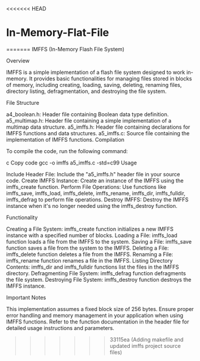 <<<<<<< HEAD
# In-Memory-Flat-File
=======
IMFFS (In-Memory Flash File System)

Overview

IMFFS is a simple implementation of a flash file system designed to work in-memory. It provides basic functionalities for managing files stored in blocks of memory, including creating, loading, saving, deleting, renaming files, directory listing, defragmentation, and destroying the file system.

File Structure

a4_boolean.h: Header file containing Boolean data type definition.
a5_multimap.h: Header file containing a simple implementation of a multimap data structure.
a5_imffs.h: Header file containing declarations for IMFFS functions and data structures.
a5_imffs.c: Source file containing the implementation of IMFFS functions.
Compilation

To compile the code, run the following command:

c
Copy code
gcc -o imffs a5_imffs.c -std=c99
Usage

Include Header File: Include the "a5_imffs.h" header file in your source code.
Create IMFFS Instance: Create an instance of the IMFFS using the imffs_create function.
Perform File Operations: Use functions like imffs_save, imffs_load, imffs_delete, imffs_rename, imffs_dir, imffs_fulldir, imffs_defrag to perform file operations.
Destroy IMFFS: Destroy the IMFFS instance when it's no longer needed using the imffs_destroy function.


Functionality

Creating a File System: imffs_create function initializes a new IMFFS instance with a specified number of blocks.
Loading a File: imffs_load function loads a file from the IMFFS to the system.
Saving a File: imffs_save function saves a file from the system to the IMFFS.
Deleting a File: imffs_delete function deletes a file from the IMFFS.
Renaming a File: imffs_rename function renames a file in the IMFFS.
Listing Directory Contents: imffs_dir and imffs_fulldir functions list the files in the IMFFS directory.
Defragmenting File System: imffs_defrag function defragments the file system.
Destroying File System: imffs_destroy function destroys the IMFFS instance.



Important Notes

This implementation assumes a fixed block size of 256 bytes.
Ensure proper error handling and memory management in your application when using IMFFS functions.
Refer to the function documentation in the header file for detailed usage instructions and parameters.
>>>>>>> 33115ea (Adding makefile and updated imffs project source files)
